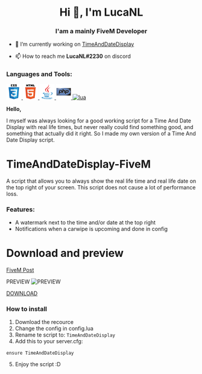 <h1 align="center">Hi 👋, I'm LucaNL</h1>
<h3 align="center">I'am a mainly FiveM Developer</h3>

- 🔭 I’m currently working on [TimeAndDateDisplay](https://github.com/LucaNL/TimeAndDateDisplay-FiveM/)

- 📫 How to reach me **LucaNL#2230** on discord

<h3 align="left">Languages and Tools:</h3>
<p align="left"> <a href="https://www.w3schools.com/css/" target="_blank" rel="noreferrer"> <img src="https://raw.githubusercontent.com/devicons/devicon/master/icons/css3/css3-original-wordmark.svg" alt="css3" width="40" height="40"/> </a> <a href="https://www.w3.org/html/" target="_blank" rel="noreferrer"> <img src="https://raw.githubusercontent.com/devicons/devicon/master/icons/html5/html5-original-wordmark.svg" alt="html5" width="40" height="40"/> </a> <a href="https://www.java.com" target="_blank" rel="noreferrer"> <img src="https://raw.githubusercontent.com/devicons/devicon/master/icons/java/java-original.svg" alt="java" width="40" height="40"/> </a> <a href="https://www.php.net" target="_blank" rel="noreferrer"> <img src="https://raw.githubusercontent.com/devicons/devicon/master/icons/php/php-original.svg" alt="php" width="40" height="40"/> </a> <a href="https://www.lua.org" target="_blank" rel="noreferrer"> <img src="https://upload.wikimedia.org/wikipedia/commons/thumb/c/cf/Lua-Logo.svg/1024px-Lua-Logo.svg.png" alt="lua" width="40" height="40"/> </a> 
</p>


**Hello,**

I myself was always looking for a good working script for a Time And Date Display with real life times, but never really could find something good, and something that actually did it right. So I made my own version of a Time And Date Display script.

# TimeAndDateDisplay-FiveM
A script that allows you to always show the real life time and real life date on the top right of your screen. This script does not cause a lot of performance loss.

### Features:

- A watermark next to the time and/or date at the top right
- Notifications when a carwipe is upcoming and done in config
  
# Download and preview
[FiveM Post](https://forum.cfx.re/t/release-free-carwipe-fivem/4839898)

PREVIEW
![PREVIEW](https://i.imgur.com/WokeAPF.png)

[DOWNLOAD](https://github.com/LucaNL/TimeAndDateDisplay-FiveM/archive/refs/heads/main.zip) 

### How to install
1. Download the recource
2. Change the config in config.lua
3. Rename te script to: ```TimeAndDateDisplay```
4. Add this to your server.cfg:
```
ensure TimeAndDateDisplay
```
5. Enjoy the script :D

